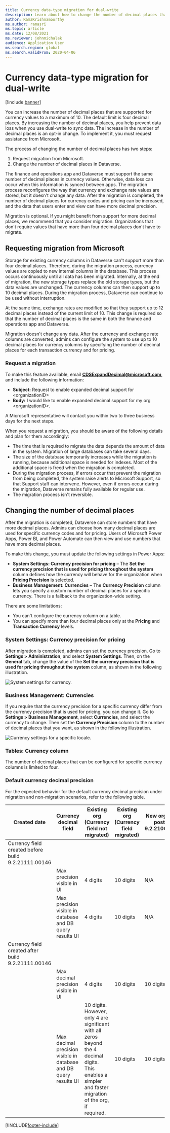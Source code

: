 ```yaml
---
title: Currency data-type migration for dual-write
description: Learn about how to change the number of decimal places that dual-write supports for currency, including an outline on requesting migration from Microsoft.
author: RamaKrishnamoorthy
ms.author: ramasri
ms.topic: article
ms.date: 12/08/2021
ms.reviewer: johnmichalak
audience: Application User
ms.search.region: global
ms.search.validFrom: 2020-04-06
---
```


# Currency data-type migration for dual-write

[!include [banner](../../../finance/includes/banner.md)]



You can increase the number of decimal places that are supported for currency values to a maximum of 10. The default limit is four decimal places. By increasing the number of decimal places, you help prevent data loss when you use dual-write to sync data. The increase in the number of decimal places is an opt-in change. To implement it, you must request assistance from Microsoft.

The process of changing the number of decimal places has two steps:

1. Request migration from Microsoft.
2. Change the number of decimal places in Dataverse.

The finance and operations app and Dataverse must support the same number of decimal places in currency values. Otherwise, data loss can occur when this information is synced between apps. The migration process reconfigures the way that currency and exchange rate values are stored, but it doesn't change any data. After the migration is completed, the number of decimal places for currency codes and pricing can be increased, and the data that users enter and view can have more decimal precision.

Migration is optional. If you might benefit from support for more decimal places, we recommend that you consider migration. Organizations that don't require values that have more than four decimal places don't have to migrate.

## Requesting migration from Microsoft

Storage for existing currency columns in Dataverse can't support more than four decimal places. Therefore, during the migration process, currency values are copied to new internal columns in the database. This process occurs continuously until all data has been migrated. Internally, at the end of migration, the new storage types replace the old storage types, but the data values are unchanged. The currency columns can then support up to 10 decimal places. During the migration process, Dataverse can continue to be used without interruption.

At the same time, exchange rates are modified so that they support up to 12 decimal places instead of the current limit of 10. This change is required so that the number of decimal places is the same in both the finance and operations app and Dataverse.

Migration doesn't change any data. After the currency and exchange rate columns are converted, admins can configure the system to use up to 10 decimal places for currency columns by specifying the number of decimal places for each transaction currency and for pricing.

### Request a migration

To make this feature available, email **CDSExpandDecimal@microsoft.com**, and include the following information:

+ **Subject:** Request to enable expanded decimal support for \<organizationID\>
+ **Body:** I would like to enable expanded decimal support for my org \<organizationID\>.

A Microsoft representative will contact you within two to three business days for the next steps.

When you request a migration, you should be aware of the following details and plan for them accordingly:

+ The time that is required to migrate the data depends the amount of data in the system. Migration of large databases can take several days.
+ The size of the database temporarily increases while the migration is running, because additional space is needed for indexes. Most of the additional space is freed when the migration is completed.
+ During the migration process, if errors occur that prevent the migration from being completed, the system raise alerts to Microsoft Support, so that Support staff can intervene. However, even if errors occur during the migration, Dataverse remains fully available for regular use.
+ The migration process isn't reversible.

## Changing the number of decimal places

After the migration is completed, Dataverse can store numbers that have more decimal places. Admins can choose how many decimal places are used for specific currency codes and for pricing. Users of Microsoft Power Apps, Power BI, and Power Automate can then view and use numbers that have more decimal places.

To make this change, you must update the following settings in Power Apps:

+ **System Settings: Currency precision for pricing** – The **Set the currency precision that is used for pricing throughout the system** column defines how the currency will behave for the organization when **Pricing Precision** is selected.
+ **Business Management: Currencies** – The **Currency Precision** column lets you specify a custom number of decimal places for a specific currency. There is a fallback to the organization-wide setting.

There are some limitations:

+ You can't configure the currency column on a table.
+ You can specify more than four decimal places only at the **Pricing** and **Transaction Currency** levels.

### System Settings: Currency precision for pricing

After migration is completed, admins can set the currency precision. Go to **Settings \> Administration**, and select **System Settings**. Then, on the **General** tab, change the value of the **Set the currency precision that is used for pricing throughout the system** column, as shown in the following illustration.

![System settings for currency.](../../dev-itpro/data-entities/dual-write/media/currency-system-settings.png)

### Business Management: Currencies

If you require that the currency precision for a specific currency differ from the currency precision that is used for pricing, you can change it. Go to **Settings \> Business Management**, select **Currencies**, and select the currency to change. Then set the **Currency Precision** column to the number of decimal places that you want, as shown in the following illustration.

![Currency settings for a specific locale.](../../dev-itpro/data-entities/dual-write/media/specific-currency.png)

### Tables: Currency column

The number of decimal places that can be configured for specific currency columns is limited to four.

### Default currency decimal precision
For the expected behavior for the default currency decimal precision under migration and non-migration scenarios, refer to the following table. 

| Created date  | Currency decimal field    | Existing org (Currency field not migrated) | Existing org (Currency field migrated) | New org created post build 9.2.21062.00134 |
|---------------------------------------------------------|-------------------------------------------------------------------|-----------------------------------------------------------------------------------------------------------------------------------------------------------------------------|-------------------------------------------------|------------------------------------------------|
| Currency field created before build 9.2.21111.00146  |     |  |       |
|    | Max precision visible in UI   | 4 digits    | 10 digits    | N/A    |
| | Max precision visible in database and DB query results UI         | 4 digits   | 10 digits   | N/A    |
| Currency field created after build 9.2.21111.00146 |    |  |     |   |
|   | Max decimal precision visible in UI     | 4 digits   | 10 digits   | 10 digits     |
|          | Max decimal precision visible in database and DB query results UI | 10 digits. However, only 4 are significant with all zeros beyond the 4 decimal digits. This enables a simpler and faster migration of the org, if required. | 10 digits      | 10 digits     |

[!INCLUDE[footer-include](../../../includes/footer-banner.md)]

